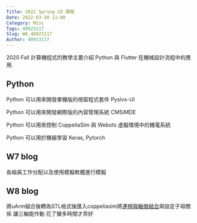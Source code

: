 ```yaml
---
Title: 2022 Spring CD 課程
Date: 2022-03-30 11:00
Category: Misc
Tags: 40923117
Slug: W6_40923117
Author: 40923117
---
```


2020 Fall 計算機程式的教學主要介紹 Python 與 Flutter 在機械設計流程中的應用.

<!-- PELICAN_END_SUMMARY -->

Python
----
Python 可以用來開發單機版的視窗程式套件 Pyslvs-UI

Python 可以用來開發網際版的內容管理系統 CMSiMDE

Python 可以用來控制 CoppeliaSim 與 Webots 虛擬環境中的機電系統

Python 可以用於機器學習 Keras, Pytorch

W7 blog
----
各組員工作分配以及使用模擬軟體進行模擬

W8 blog
----
將uArm組合後轉為STL格式後匯入coppeliasim將[連桿與軸做結合]與設定子母關係 讓三軸能作動 花了蠻多時間才弄好

[連桿與軸做結合]:https://youtu.be/Bpzl5X8-zt0